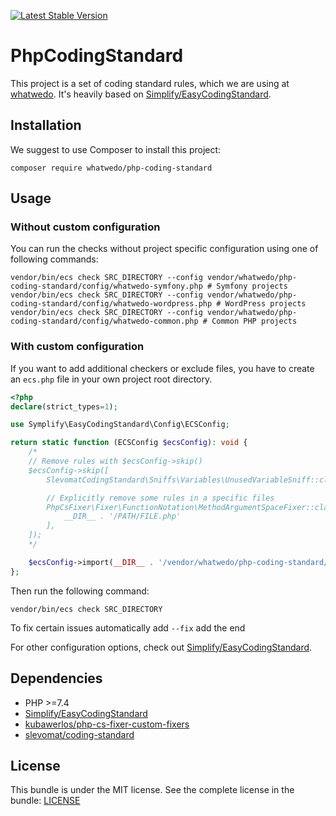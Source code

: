 [![Latest Stable Version](https://poser.pugx.org/whatwedo/php-coding-standard/v/stable)](https://packagist.org/packages/whatwedo/php-coding-standard)

# PhpCodingStandard

This project is a set of coding standard rules, which we are using at [whatwedo](https://whatwedo.ch). It's heavily based on [Simplify/EasyCodingStandard](https://github.com/Symplify/EasyCodingStandard).

## Installation

We suggest to use Composer to install this project:

```
composer require whatwedo/php-coding-standard
```


## Usage

### Without custom configuration

You can run the checks without project specific configuration using one of following commands:

```
vendor/bin/ecs check SRC_DIRECTORY --config vendor/whatwedo/php-coding-standard/config/whatwedo-symfony.php # Symfony projects
vendor/bin/ecs check SRC_DIRECTORY --config vendor/whatwedo/php-coding-standard/config/whatwedo-wordpress.php # WordPress projects
vendor/bin/ecs check SRC_DIRECTORY --config vendor/whatwedo/php-coding-standard/config/whatwedo-common.php # Common PHP projects
```


### With custom configuration

If you want to add additional checkers or exclude files, you have to create an `ecs.php` file in your own project root directory.

```php
<?php
declare(strict_types=1);

use Symplify\EasyCodingStandard\Config\ECSConfig;

return static function (ECSConfig $ecsConfig): void {
    /*
    // Remove rules with $ecsConfig->skip()
    $ecsConfig->skip([
        SlevomatCodingStandard\Sniffs\Variables\UnusedVariableSniff::class => null,

        // Explicitly remove some rules in a specific files
        PhpCsFixer\Fixer\FunctionNotation\MethodArgumentSpaceFixer::class => [
            __DIR__ . '/PATH/FILE.php'
        ],
    ]);
    */

    $ecsConfig->import(__DIR__ . '/vendor/whatwedo/php-coding-standard/config/whatwedo-common.php');
};
```

Then run the following command:

```
vendor/bin/ecs check SRC_DIRECTORY
```

To fix certain issues automatically add `--fix` add the end

For other configuration options, check out [Simplify/EasyCodingStandard](https://github.com/Symplify/EasyCodingStandard).


## Dependencies

* PHP >=7.4
* [Simplify/EasyCodingStandard](https://github.com/Symplify/EasyCodingStandard)
* [kubawerlos/php-cs-fixer-custom-fixers](https://github.com/kubawerlos/php-cs-fixer-custom-fixers)
* [slevomat/coding-standard](https://github.com/slevomat/coding-standard)


## License

This bundle is under the MIT license. See the complete license in the bundle: [LICENSE](LICENSE)
